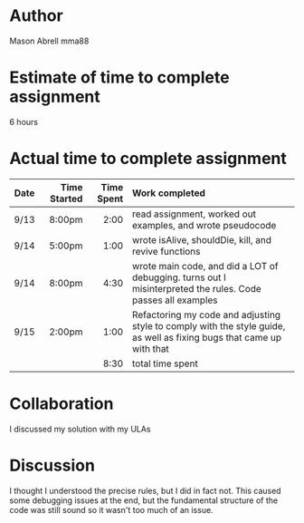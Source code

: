 # Author
Mason Abrell
mma88

# Estimate of time to complete assignment
6 hours

# Actual time to complete assignment
| Date  | Time Started | Time Spent | Work completed                                                                                                        |
| :---: | -----------: | ---------: | :-------------------------------------------------------------------------------------------------------------------- |
| 9/13  |       8:00pm |       2:00 | read assignment, worked out examples, and wrote pseudocode                                                            |
| 9/14  |       5:00pm |       1:00 | wrote isAlive, shouldDie, kill, and revive functions                                                                  |
| 9/14  |       8:00pm |       4:30 | wrote main code, and did a LOT of debugging. turns out I misinterpreted the rules. Code passes all examples           |
| 9/15  |       2:00pm |       1:00 | Refactoring my code and adjusting style to comply with the style guide, as well as fixing bugs that came up with that |
|       |              |       8:30 | total time spent                                                                                                      |

# Collaboration
I discussed my solution with my ULAs

# Discussion
I thought I understood the precise rules, but I did in fact not. This caused some debugging issues at the end, but the fundamental structure of the code was still sound so it wasn't too much of an issue.